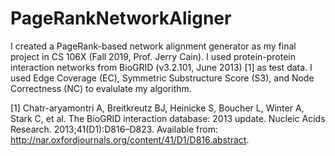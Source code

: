 # PageRankNetworkAligner

I created a PageRank-based network alignment generator as my final project in CS 106X (Fall 2019, Prof. Jerry Cain). I used protein-protein interaction networks from BioGRID (v3.2.101, June 2013) [1] as test data. I used Edge Coverage (EC), Symmetric Substructure Score (S3), and Node Correctness (NC) to evalulate my algorithm.


[1] Chatr-aryamontri A, Breitkreutz BJ, Heinicke S, Boucher L, Winter A, Stark C, et al. The BioGRID interaction database: 2013 update. Nucleic Acids Research. 2013;41(D1):D816–D823. Available from: http://nar.oxfordjournals.org/content/41/D1/D816.abstract.
